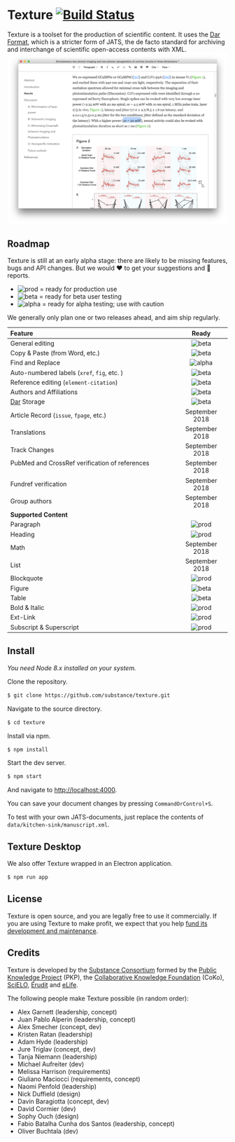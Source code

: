 # Texture [![Build Status](https://travis-ci.org/substance/texture.svg?branch=master)](https://travis-ci.org/substance/texture)

Texture is a toolset for the production of scientific content. It uses the [Dar Format](https://github.com/substance/dar), which is a stricter form of JATS, the de facto standard for archiving and interchange of scientific open-access contents with XML.
![Texture User Interface](texture.png)

## Roadmap

Texture is still at an early alpha stage: there are likely to be missing features, bugs and API changes. But we would :heart: to get your suggestions and :bug: reports.

- ![prod](https://img.shields.io/badge/status-prod-green.svg) = ready for production use
- ![beta](https://img.shields.io/badge/status-beta-yellow.svg) = ready for beta user testing
- ![alpha](https://img.shields.io/badge/status-alpha-red.svg) = ready for alpha testing; use with caution

We generally only plan one or two releases ahead, and aim ship regularly.

Feature                                 | Ready
:-------------------------------------- | :------------:
General editing                         | ![beta](https://img.shields.io/badge/status-beta-yellow.svg)
Copy & Paste (from Word, etc.)          | ![beta](https://img.shields.io/badge/status-beta-yellow.svg)
Find and Replace                        | ![alpha](https://img.shields.io/badge/status-alpha-red.svg)
Auto-numbered labels (`xref`, `fig`, etc. ) | ![beta](https://img.shields.io/badge/status-beta-yellow.svg)
Reference editing (`element-citation`)  | ![beta](https://img.shields.io/badge/status-beta-yellow.svg)
Authors and Affiliations                | ![beta](https://img.shields.io/badge/status-beta-yellow.svg)
[Dar](https://github.com/substance/dar) Storage | ![beta](https://img.shields.io/badge/status-beta-yellow.svg)
Article Record (`issue`, `fpage`, etc.) | September 2018
Translations                            | September 2018
Track Changes                           | September 2018
PubMed and CrossRef verification of references                           | September 2018
Fundref verification                    | September 2018
Group authors                           | September 2018
**Supported Content**                   |
Paragraph                               | ![prod](https://img.shields.io/badge/status-prod-green.svg)
Heading                                 | ![prod](https://img.shields.io/badge/status-prod-green.svg)
Math                                    | September 2018
List                                    | September 2018
Blockquote                              | ![prod](https://img.shields.io/badge/status-prod-green.svg)
Figure                                  | ![beta](https://img.shields.io/badge/status-beta-yellow.svg)
Table                                   | ![beta](https://img.shields.io/badge/status-beta-yellow.svg)
Bold & Italic                           | ![prod](https://img.shields.io/badge/status-prod-green.svg)
Ext-Link                                | ![prod](https://img.shields.io/badge/status-prod-green.svg)
Subscript & Superscript                 | ![prod](https://img.shields.io/badge/status-prod-green.svg)


## Install

*You need Node 8.x installed on your system.*

Clone the repository.

```bash
$ git clone https://github.com/substance/texture.git
```

Navigate to the source directory.

```bash
$ cd texture
```

Install via npm.

```bash
$ npm install
```

Start the dev server.

```bash
$ npm start
```

And navigate to [http://localhost:4000](http://localhost:4000/?archive=kitchen-sink&storage=fs).

You can save your document changes by pressing `CommandOrControl+S`.

To test with your own JATS-documents, just replace the contents of `data/kitchen-sink/manuscript.xml`.

## Texture Desktop

We also offer Texture wrapped in an Electron application.

```bash
$ npm run app
```

## License

Texture is open source, and you are legally free to use it commercially. If you are using Texture to make profit, we expect that you help [fund its development and maintenance](http://substance.io/consortium/).

## Credits

Texture is developed by the [Substance Consortium](http://substance.io/consortium/) formed by the [Public Knowledge Project](https://pkp.sfu.ca/2016/04/27/substance-consortium/) (PKP), the [Collaborative Knowledge Foundation](http://coko.foundation/blog.html#substance_consortium) (CoKo), [SciELO](http://www.scielo.org/),  [Érudit](https://apropos.erudit.org/fr/creation-dun-consortium-autour-de-substance/) and [eLife](https://elifesciences.org/).

The following people make Texture possible (in random order):

- Alex Garnett (leadership, concept)
- Juan Pablo Alperin (leadership, concept)
- Alex Smecher (concept, dev)
- Kristen Ratan (leadership)
- Adam Hyde (leadership)
- Jure Triglav (concept, dev)
- Tanja Niemann (leadership)
- Michael Aufreiter (dev)
- Melissa Harrison (requirements)
- Giuliano Maciocci (requirements, concept)
- Naomi Penfold (leadership)
- Nick Duffield (design)
- Davin Baragiotta (concept, dev)
- David Cormier (dev)
- Sophy Ouch (design)
- Fabio Batalha Cunha dos Santos (leadership, concept)
- Oliver Buchtala (dev)

